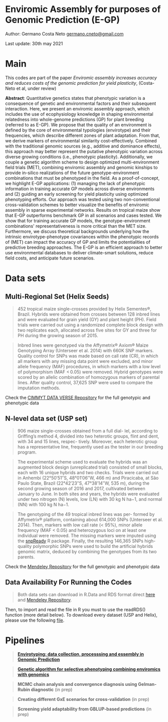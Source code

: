# **Enviromic Assembly for purposes of Genomic Prediction (E-GP)**

Author: Germano Costa Neto <germano.cneto@gmail.com> 

Last update: 30th may 2021


# Main

This codes are part of the paper *Enviromic assembly increases accuracy and reduces costs of the genomic prediction for yield plasticity*, (Costa-Neto et al, under review)

**Abstract**: Quantitative genetics states that phenotypic variation is a consequence of genetic and environmental factors and their subsequent interaction. Here, we present an enviromic assembly approach, which includes the use of ecophysiology knowledge in shaping environmental relatedness into whole-genome predictions (GP) for plant breeding (referred to as E-GP). We propose that the quality of an environment is defined by the core of environmental typologies (envirotype) and their frequencies, which describe different zones of plant adaptation. From that, we derive markers of environmental similarity cost-effectively. Combined with the traditional genomic sources (e.g., additive and dominance effects), this approach may better represent the putative phenotypic variation across diverse growing conditions (i.e., phenotypic plasticity). Additionally, we couple a genetic algorithm scheme to design optimized multi-environment field trials (MET), combining enviromic assembly and genomic kinships to provide in-silico realizations of the future genotype-environment combinations that must be phenotyped in the field. As a proof-of-concept, we highlight E-GP applications: (1) managing the lack of phenotypic information in training accurate GP models across diverse environments and (2) guiding an early screening for yield plasticity using optimized phenotyping efforts. Our approach was tested using two non-conventional cross-validation schemes to better visualize the benefits of enviromic assembly in sparse experimental networks. Results on tropical maize show that E-GP outperforms benchmark GP in all scenarios and cases tested. We show that for training accurate GP models, the genotype-environment combinations' representativeness is more critical than the MET size. Furthermore, we discuss theoretical backgrounds underlying how the intrinsic envirotype-phenotype covariances within the phenotypic records of (MET) can impact the accuracy of GP and limits the potentialities of predictive breeding approaches. The E-GP is an efficient approach to better use environmental databases to deliver climate-smart solutions, reduce field costs, and anticipate future scenarios. 

# Data sets

## Multi-Regional Set (Helix Seeds)

> 452 tropical maize single-crosses provided by Helix Sementes®, Brazil. Hybrids were obtained from crosses between 128 inbred lines and were evaluated for grain yield (GY) and plant height (PH). Field trials were carried out using a randomized complete block design with two replicates each, allocated across five sites for GY and three for PH during the growing season of 2015.

> Inbred lines were genotyped via the Affymetrix® Axiom® Maize Genotyping Array (Unterseer et al. 2014) with 660K SNP markers. Quality control for SNPs was made based on call rate (CR), in which all markers with any missing data point were excluded, and minor allele frequency (MAF) procedures, in which markers with a low level of polymorphism (MAF < 0.05) were removed. Hybrid genotypes were scored by an allelic combination of homozygous markers of parental lines. After quality control, 37,625 SNP were used to compare the imputation methods.

Check the [CIMMYT DATA VERSE Repository](https://data.cimmyt.org/dataset.xhtml?persistentId=hdl:11529/10887) for the full genotypic and phenotypic data


<div id="p2.2" />

## N-level data set (USP set)

> 906 maize single-crosses obtained from a full dial- lel, according to Griffing’s method 4, divided into two heterotic groups, flint and dent, with 34 and 15 lines, respec- tively. Moreover, each heterotic group has a representative line, frequently used as the tester in our breeding program.

> The experimental scheme used to evaluate the hybrids was an augmented block design (unreplicated trial) consisted of small blocks, each with 16 unique hybrids and two checks. Trials were carried out in Anhembi (22°50′51′′S, 48°01′06′′W, 466 m) and Piracicaba, at São Paulo State, Brazil (22°42′23′′S, 47°38′14′′W, 535 m), during the second growing season of 2016 and 2017, cultivated between January to June. In both sites and years, the hybrids were evaluated under two nitrogen (N) levels, low (LN) with 30 kg N ha−1, and normal (NN) with 100 kg N ha−1.

> The genotyping of the 49 tropical inbred lines was per- formed by Affymetrix® platform, containing about 614,000 SNPs (Unterseer et al. 2014). Then, markers with low call rate (< 95%), minor allele frequency (MAF < 0.05) and heterozygous loci on at least one individual were removed. The missing markers were imputed using the [snpReady](https://github.com/italo-granato/snpReady) R package. Finally, the resulting 146,365 SNPs high-quality polymorphic SNPs were used to build the artificial hybrids genomic matrix, deduced by combining the genotypes from its two parents.

Check the [Mendeley Repository](https://data.mendeley.com/datasets/tpcw383fkm/3) for the full genotypic and phenotypic data

## Data Availability For Running the Codes

> Both data sets can download in R.Data and RDS format direct [here](https://github.com/gcostaneto/KernelMethods/tree/master/Heredity%20Data%20Set) and [Mendeley Repository](https://data.mendeley.com/datasets/cxkzb8mr8b/1).
  
Then, to import and read the file in R you must to use the readRDS() function (more detail below). To download every dataset (USP and Helix), please use the following [file](https://github.com/gcostaneto/KernelMethods/blob/master/Heredity%20Data%20Set/Full%20Data.zip).


# Pipelines

> **[Envirotyping: data collection, processsing and essembly in Genomic Prediction](https://github.com/gcostaneto/EGP/blob/main/Envirotyping.md)**

> **[Genetic algorithm for selective phenotyping combining enviromics with genomics](https://github.com/gcostaneto/EGP/blob/main/Selective%20Phenotyping.md)**

> **MCMC chain analysis and convergence diagnosis using Gelman-Rubin diagnostic** (in prep)

> **Creating different GxE scenarios for cross-validation** (in prep)

> **Screening yield adaptability from GBLUP-based predictions** (in prep)


